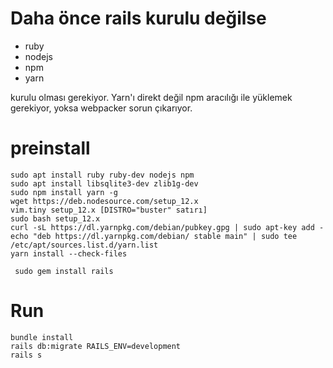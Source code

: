 # Daha önce rails kurulu değilse
* ruby
* nodejs
* npm
* yarn

kurulu olması gerekiyor. Yarn'ı direkt değil npm aracılığı ile yüklemek gerekiyor, yoksa webpacker sorun çıkarıyor. 

# preinstall
```
sudo apt install ruby ruby-dev nodejs npm
sudo apt install libsqlite3-dev zlib1g-dev
sudo npm install yarn -g
wget https://deb.nodesource.com/setup_12.x
vim.tiny setup_12.x [DISTRO="buster" satırı]
sudo bash setup_12.x 
curl -sL https://dl.yarnpkg.com/debian/pubkey.gpg | sudo apt-key add -
echo "deb https://dl.yarnpkg.com/debian/ stable main" | sudo tee /etc/apt/sources.list.d/yarn.list
yarn install --check-files
```


```
 sudo gem install rails
```
# Run
 ```
 bundle install
 rails db:migrate RAILS_ENV=development
 rails s
 
 ```
